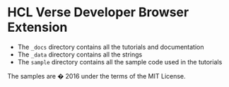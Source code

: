 # HCL Verse Developer Browser Extension

- The `_docs` directory contains all the tutorials and documentation
- The `_data` directory contains all the strings
- The `sample` directory contains all the sample code used in the tutorials

The samples are � 2016 under the terms of the MIT License.
